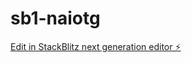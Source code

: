 # sb1-naiotg

[Edit in StackBlitz next generation editor ⚡️](https://stackblitz.com/~/github.com/medisubhan/sb1-naiotg)